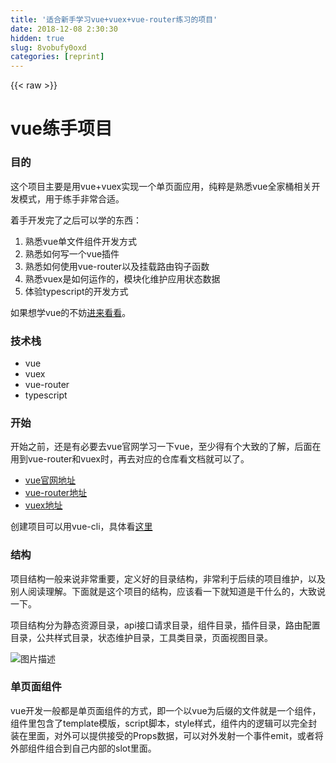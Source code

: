 ```yaml
---
title: '适合新手学习vue+vuex+vue-router练习的项目' 
date: 2018-12-08 2:30:30
hidden: true
slug: 8vobufy0oxd
categories: [reprint]
---
```


{{< raw >}}

                    
<h1 id="articleHeader0">vue练手项目</h1>
<h3 id="articleHeader1">目的</h3>
<p>这个项目主要是用vue+vuex实现一个单页面应用，纯粹是熟悉vue全家桶相关开发模式，用于练手非常合适。</p>
<p>着手开发完了之后可以学的东西：</p>
<ol>
<li>熟悉vue单文件组件开发方式</li>
<li>熟悉如何写一个vue插件</li>
<li>熟悉如何使用vue-router以及挂载路由钩子函数</li>
<li>熟悉vuex是如何运作的，模块化维护应用状态数据</li>
<li>体验typescript的开发方式</li>
</ol>
<p>如果想学vue的不妨<a href="https://github.com/snayan/vue-task" rel="nofollow noreferrer" target="_blank">进来看看</a>。</p>
<h3 id="articleHeader2">技术栈</h3>
<ul>
<li>vue</li>
<li>vuex</li>
<li>vue-router</li>
<li>typescript</li>
</ul>
<h3 id="articleHeader3">开始</h3>
<p>开始之前，还是有必要去vue官网学习一下vue，至少得有个大致的了解，后面在用到vue-router和vuex时，再去对应的仓库看文档就可以了。</p>
<ul>
<li><a href="https://cn.vuejs.org/v2/guide/" rel="nofollow noreferrer" target="_blank">vue官网地址</a></li>
<li><a href="https://router.vuejs.org/" rel="nofollow noreferrer" target="_blank">vue-router地址</a></li>
<li><a href="https://vuex.vuejs.org/" rel="nofollow noreferrer" target="_blank">vuex地址</a></li>
</ul>
<p>创建项目可以用vue-cli，具体看<a href="https://github.com/vuejs/vue-cli/blob/dev/docs/README.md" rel="nofollow noreferrer" target="_blank">这里</a></p>
<h3 id="articleHeader4">结构</h3>
<p>项目结构一般来说非常重要，定义好的目录结构，非常利于后续的项目维护，以及别人阅读理解。下面就是这个项目的结构，应该看一下就知道是干什么的，大致说一下。</p>
<p>项目结构分为静态资源目录，api接口请求目录，组件目录，插件目录，路由配置目录，公共样式目录，状态维护目录，工具类目录，页面视图目录。</p>
<p><span class="img-wrap"><img data-src="/img/bV61bQ?w=902&amp;h=704" src="https://static.alili.tech/img/bV61bQ?w=902&amp;h=704" alt="图片描述" title="图片描述" style="cursor: pointer; display: inline;"></span></p>
<h3 id="articleHeader5">单页面组件</h3>
<p>vue开发一般都是单页面组件的方式，即一个以vue为后缀的文件就是一个组件，组件里包含了template模版，script脚本，style样式，组件内的逻辑可以完全封装在里面，对外可以提供接受的Props数据，可以对外发射一个事件emit，或者将外部组件组合到自己内部的slot里面。</p>
<div class="widget-codetool" style="display:none;">
      <div class="widget-codetool--inner">
      <span class="selectCode code-tool" data-toggle="tooltip" data-placement="top" title="" data-original-title="全选"></span>
      <span type="button" class="copyCode code-tool" data-toggle="tooltip" data-placement="top" data-clipboard-text="<template>
  <div class=&quot;topNav&quot;>
    <ul class=&quot;list&quot;>
      <li class=&quot;item left&quot;>
        <app-icon :link=&quot;left&quot; @click.native.stop=&quot;clickLeft&quot; />
      </li>
    </ul>
  </div>
</template>

<script lang=&quot;ts&quot;>
import { Component, Prop, Emit , Vue } from 'vue-property-decorator';
import AppIcon from './AppIcon.vue';
import {PREFIX} from '@/store/modules/user/CONSTANTS';

@Component({
  components: {
    AppIcon,
  },
})
export default class TopNav extends Vue {
  @Prop({required: true})
  private left!: string;
  private get avatar() {
    return this.$store.state[PREFIX].avatar;
  }
  private clickLeft() {
    this.$emit('left');
  }
}
</script>

<style lang=&quot;scss&quot; scoped>
@import '../scss/theme.scss';
.topNav {
  background: $topBarBgColor;
  position: fixed;
}
</style>" title="" data-original-title="复制"></span>
      <span type="button" class="saveToNote code-tool" data-toggle="tooltip" data-placement="top" title="" data-original-title="放进笔记"></span>
      </div>
      </div><pre class="hljs xml"><code class="vue"><span class="hljs-tag">&lt;<span class="hljs-name">template</span>&gt;</span>
  <span class="hljs-tag">&lt;<span class="hljs-name">div</span> <span class="hljs-attr">class</span>=<span class="hljs-string">"topNav"</span>&gt;</span>
    <span class="hljs-tag">&lt;<span class="hljs-name">ul</span> <span class="hljs-attr">class</span>=<span class="hljs-string">"list"</span>&gt;</span>
      <span class="hljs-tag">&lt;<span class="hljs-name">li</span> <span class="hljs-attr">class</span>=<span class="hljs-string">"item left"</span>&gt;</span>
        <span class="hljs-tag">&lt;<span class="hljs-name">app-icon</span> <span class="hljs-attr">:link</span>=<span class="hljs-string">"left"</span> @<span class="hljs-attr">click.native.stop</span>=<span class="hljs-string">"clickLeft"</span> /&gt;</span>
      <span class="hljs-tag">&lt;/<span class="hljs-name">li</span>&gt;</span>
    <span class="hljs-tag">&lt;/<span class="hljs-name">ul</span>&gt;</span>
  <span class="hljs-tag">&lt;/<span class="hljs-name">div</span>&gt;</span>
<span class="hljs-tag">&lt;/<span class="hljs-name">template</span>&gt;</span>

<span class="hljs-tag">&lt;<span class="hljs-name">script</span> <span class="hljs-attr">lang</span>=<span class="hljs-string">"ts"</span>&gt;</span><span class="actionscript">
<span class="hljs-meta"><span class="hljs-meta-keyword">import</span> { Component, Prop, Emit , Vue } from 'vue-property-decorator';</span>
<span class="hljs-meta"><span class="hljs-meta-keyword">import</span> AppIcon from './AppIcon.vue';</span>
<span class="hljs-meta"><span class="hljs-meta-keyword">import</span> {PREFIX} from '@/store/modules/user/CONSTANTS';</span>

@Component({
  components: {
    AppIcon,
  },
})
export <span class="hljs-keyword">default</span> <span class="hljs-class"><span class="hljs-keyword">class</span> <span class="hljs-title">TopNav</span> <span class="hljs-keyword">extends</span> <span class="hljs-title">Vue</span> </span>{
  @Prop({required: <span class="hljs-literal">true</span>})
  <span class="hljs-keyword">private</span> left!: string;
  <span class="hljs-keyword">private</span> <span class="hljs-keyword">get</span> avatar() {
    <span class="hljs-keyword">return</span> <span class="hljs-keyword">this</span>.$store.state[PREFIX].avatar;
  }
  <span class="hljs-keyword">private</span> clickLeft() {
    <span class="hljs-keyword">this</span>.$emit(<span class="hljs-string">'left'</span>);
  }
}
</span><span class="hljs-tag">&lt;/<span class="hljs-name">script</span>&gt;</span>

<span class="hljs-tag">&lt;<span class="hljs-name">style</span> <span class="hljs-attr">lang</span>=<span class="hljs-string">"scss"</span> <span class="hljs-attr">scoped</span>&gt;</span><span class="css">
@<span class="hljs-keyword">import</span> <span class="hljs-string">'../scss/theme.scss'</span>;
<span class="hljs-selector-class">.topNav</span> {
  <span class="hljs-attribute">background</span>: $topBarBgColor;
  <span class="hljs-attribute">position</span>: fixed;
}
</span><span class="hljs-tag">&lt;/<span class="hljs-name">style</span>&gt;</span></code></pre>
<h3 id="articleHeader6">配置路由</h3>
<p>由于在客户端渲染的单页面应用，需要在客户端配置路由，实现页面间的切换。开发vue时官方推荐使用vue-router，在配置这个项目时，由于考虑登录态的维护，所以对路由配置加了meta数据，并增加了路由跳转钩子函数，进行鉴权控制受登录态的页面。</p>
<div class="widget-codetool" style="display:none;">
      <div class="widget-codetool--inner">
      <span class="selectCode code-tool" data-toggle="tooltip" data-placement="top" title="" data-original-title="全选"></span>
      <span type="button" class="copyCode code-tool" data-toggle="tooltip" data-placement="top" data-clipboard-text="import Vue from 'vue';
import Router from 'vue-router';
import Sign from '@/views/Sign.vue';
import Me from '@/views/Me.vue';
import { hasLogin } from '@/util/session';

Vue.use(Router);

const router = new Router({
  mode: 'history',
  routes: [
    {
      path: '/',
      name: 'sign',
      component: Sign,
    },
    {
      path: '/me',
      name: 'me',
      component: Me,
      meta: { requiredAuth: true },
    },
  ],
});

router.beforeEach((to, from, next) => {
  if (to.matched.some((record) => record.meta.requiredAuth)) {
    // this route requires auth, check if logged in
    // if not, redirect to login page.
    if (!hasLogin()) {
      next({
        path: '/',
        query: { redirect: to.fullPath },
      });
    } else {
      next();
    }
  } else {
    next(); // 确保一定要调用 next()
  }
});

export default router;" title="" data-original-title="复制"></span>
      <span type="button" class="saveToNote code-tool" data-toggle="tooltip" data-placement="top" title="" data-original-title="放进笔记"></span>
      </div>
      </div><pre class="typescript hljs"><code class="typescript"><span class="hljs-keyword">import</span> Vue <span class="hljs-keyword">from</span> <span class="hljs-string">'vue'</span>;
<span class="hljs-keyword">import</span> Router <span class="hljs-keyword">from</span> <span class="hljs-string">'vue-router'</span>;
<span class="hljs-keyword">import</span> Sign <span class="hljs-keyword">from</span> <span class="hljs-string">'@/views/Sign.vue'</span>;
<span class="hljs-keyword">import</span> Me <span class="hljs-keyword">from</span> <span class="hljs-string">'@/views/Me.vue'</span>;
<span class="hljs-keyword">import</span> { hasLogin } <span class="hljs-keyword">from</span> <span class="hljs-string">'@/util/session'</span>;

Vue.use(Router);

<span class="hljs-keyword">const</span> router = <span class="hljs-keyword">new</span> Router({
  mode: <span class="hljs-string">'history'</span>,
  routes: [
    {
      path: <span class="hljs-string">'/'</span>,
      name: <span class="hljs-string">'sign'</span>,
      component: Sign,
    },
    {
      path: <span class="hljs-string">'/me'</span>,
      name: <span class="hljs-string">'me'</span>,
      component: Me,
      meta: { requiredAuth: <span class="hljs-literal">true</span> },
    },
  ],
});

router.beforeEach(<span class="hljs-function">(<span class="hljs-params">to, <span class="hljs-keyword">from</span>, next</span>) =&gt;</span> {
  <span class="hljs-keyword">if</span> (to.matched.some(<span class="hljs-function">(<span class="hljs-params">record</span>) =&gt;</span> record.meta.requiredAuth)) {
    <span class="hljs-comment">// this route requires auth, check if logged in</span>
    <span class="hljs-comment">// if not, redirect to login page.</span>
    <span class="hljs-keyword">if</span> (!hasLogin()) {
      next({
        path: <span class="hljs-string">'/'</span>,
        query: { redirect: to.fullPath },
      });
    } <span class="hljs-keyword">else</span> {
      next();
    }
  } <span class="hljs-keyword">else</span> {
    next(); <span class="hljs-comment">// 确保一定要调用 next()</span>
  }
});

<span class="hljs-keyword">export</span> <span class="hljs-keyword">default</span> router;</code></pre>
<h3 id="articleHeader7">vue插件编写</h3>
<p>对于那种需要全组件共享，或者全局注入的方法等可以使用vue插件。其实，vue-router和vuex实际就是vue的插件，在入口处，调<code>Vue.use(Router);</code> 就可以了，比如 <code>Vue.use(Router);</code></p>
<p>一个插件，可以是一个函数，或者一个包含<code>install</code>方法的对象，在调用<code>Vue.use</code>时，会调用<code>install</code>方法。</p>
<p>在插件里，我们可以</p>
<ol>
<li>添加全局方法或者属性，</li>
<li>添加全局资源</li>
<li>通过全局 mixin 方法添加一些组件选项</li>
<li>添加 Vue 实例方法</li>
</ol>
<div class="widget-codetool" style="display:none;">
      <div class="widget-codetool--inner">
      <span class="selectCode code-tool" data-toggle="tooltip" data-placement="top" title="" data-original-title="全选"></span>
      <span type="button" class="copyCode code-tool" data-toggle="tooltip" data-placement="top" data-clipboard-text="import Vue, { VueConstructor, PluginObject } from 'vue';
import Loading from './Loading.vue';

type ShowFunc = () => () => void;

const plugin: PluginObject<{}> = {
  install(Vue: VueConstructor, options = {}) {
    const CONSTRUCTOR = Vue.extend(Loading);
    let cache: Vue &amp; { show: ShowFunc } | null = null;

    function loading(): () => void {
      const loadingComponent = cache || (cache = new CONSTRUCTOR());
      if (!loadingComponent.$el) {
        const vm = loadingComponent.$mount();
        (document.querySelector('body') as HTMLElement).appendChild(vm.$el);
      }
      return loadingComponent.show();
    }
    Vue.prototype.$loading = loading;
  },
};

export default plugin;" title="" data-original-title="复制"></span>
      <span type="button" class="saveToNote code-tool" data-toggle="tooltip" data-placement="top" title="" data-original-title="放进笔记"></span>
      </div>
      </div><pre class="typescript hljs"><code class="typescript"><span class="hljs-keyword">import</span> Vue, { VueConstructor, PluginObject } <span class="hljs-keyword">from</span> <span class="hljs-string">'vue'</span>;
<span class="hljs-keyword">import</span> Loading <span class="hljs-keyword">from</span> <span class="hljs-string">'./Loading.vue'</span>;

<span class="hljs-keyword">type</span> ShowFunc = <span class="hljs-function"><span class="hljs-params">()</span> =&gt;</span> () =&gt; <span class="hljs-built_in">void</span>;

<span class="hljs-keyword">const</span> plugin: PluginObject&lt;{}&gt; = {
  install(Vue: VueConstructor, options = {}) {
    <span class="hljs-keyword">const</span> CONSTRUCTOR = Vue.extend(Loading);
    <span class="hljs-keyword">let</span> cache: Vue &amp; { show: ShowFunc } | <span class="hljs-literal">null</span> = <span class="hljs-literal">null</span>;

    <span class="hljs-function"><span class="hljs-keyword">function</span> <span class="hljs-title">loading</span>(<span class="hljs-params"></span>): (<span class="hljs-params"></span>) =&gt; <span class="hljs-title">void</span> </span>{
      <span class="hljs-keyword">const</span> loadingComponent = cache || (cache = <span class="hljs-keyword">new</span> CONSTRUCTOR());
      <span class="hljs-keyword">if</span> (!loadingComponent.$el) {
        <span class="hljs-keyword">const</span> vm = loadingComponent.$mount();
        (<span class="hljs-built_in">document</span>.querySelector(<span class="hljs-string">'body'</span>) <span class="hljs-keyword">as</span> HTMLElement).appendChild(vm.$el);
      }
      <span class="hljs-keyword">return</span> loadingComponent.show();
    }
    Vue.prototype.$loading = loading;
  },
};

<span class="hljs-keyword">export</span> <span class="hljs-keyword">default</span> plugin;</code></pre>
<h3 id="articleHeader8">状态管理</h3>
<p>单页面应用的状态管理使用vuex，上面提到了，它就是一个vue的插件，会在组件实例上注入$store对象，这个对象就是<code>new Vuex.Store()</code>,相比redux ，我觉得vuex简单很多。使用需要注意一下几点就可以了，</p>
<ol>
<li>改变state，始终是通过commit一个mutation方式进行，mutation函数里必须是同步改变state，不能异步改变state。对应redux中，就是reducer函数的功能了。</li>
<li>对于异步改变state，可以通过dispatch一个action，action里面异步获取数据之后在commit一个对应的mutation。这个在redux里，是通过中间件处理异步action的。</li>
<li>对于state的过滤筛选，可以定义getter，getter是缓存依赖的。</li>
<li>对于大型复杂的state，可以采用模块化的方式管理各个模块的state，这个跟redux的思想是一样的。</li>
</ol>
<p>本次项目也是用模块化的管理状态的方式，把整个应用的状态以业务划分为子状态，最后在modules中合并</p>
<div class="widget-codetool" style="display:none;">
      <div class="widget-codetool--inner">
      <span class="selectCode code-tool" data-toggle="tooltip" data-placement="top" title="" data-original-title="全选"></span>
      <span type="button" class="copyCode code-tool" data-toggle="tooltip" data-placement="top" data-clipboard-text="  modules: {
    user,
    list,
    filter,
  }," title="" data-original-title="复制"></span>
      <span type="button" class="saveToNote code-tool" data-toggle="tooltip" data-placement="top" title="" data-original-title="放进笔记"></span>
      </div>
      </div><pre class="javascript hljs"><code class="javascript">  modules: {
    user,
    list,
    filter,
  },</code></pre>
<p>对于单个模块的state，按照上面的注意点即可以。</p>
<div class="widget-codetool" style="display:none;">
      <div class="widget-codetool--inner">
      <span class="selectCode code-tool" data-toggle="tooltip" data-placement="top" title="" data-original-title="全选"></span>
      <span type="button" class="copyCode code-tool" data-toggle="tooltip" data-placement="top" data-clipboard-text="// user模块的state
import { ActionTree, MutationTree, ActionContext } from 'vuex';
import { login, loginOut, LoginInfo } from '@/api/login';
import { getUserInfo, getUserActions } from '@/api/user';
import { User } from './user';
import { RootState } from '../../rootstate';

const namespaced = true;

/* initial state */
const state = () => ({
  id: null,
  username: null,
  email: null,
  avatar: null,
  likes_count: null,
  goings_count: null,
  past_count: null,
});

/* user actions */
const actions: ActionTree<User, RootState> = {
  login({ commit, state }: ActionContext<User, RootState>, payload: LoginInfo) {
    return login(payload).then(
      ({ token, user }: { token: string; user: User }) => {
        commit('saveToken', token, { root: true });
        commit('saveUser', user);
      },
    );
  },
  getUserInfo({ commit, state }: ActionContext<User, RootState>) {
    return getUserInfo().then((user: User) => {
      commit('saveUser', user);
    });
  },
};

/* user mutations */
const mutations: MutationTree<User> = {
  saveUser(state, user) {
    state.id = user.id;
    state.username = user.username;
    state.email = user.email;
    state.avatar = user.avatar;
    state.likes_count = user.likes_count;
    state.goings_count = user.goings_count;
    state.past_count = user.past_count;
  },
};

export default {
  state,
  actions,
  mutations,
  namespaced,
};
" title="" data-original-title="复制"></span>
      <span type="button" class="saveToNote code-tool" data-toggle="tooltip" data-placement="top" title="" data-original-title="放进笔记"></span>
      </div>
      </div><pre class="typescript hljs"><code class="typescript"><span class="hljs-comment">// user模块的state</span>
<span class="hljs-keyword">import</span> { ActionTree, MutationTree, ActionContext } <span class="hljs-keyword">from</span> <span class="hljs-string">'vuex'</span>;
<span class="hljs-keyword">import</span> { login, loginOut, LoginInfo } <span class="hljs-keyword">from</span> <span class="hljs-string">'@/api/login'</span>;
<span class="hljs-keyword">import</span> { getUserInfo, getUserActions } <span class="hljs-keyword">from</span> <span class="hljs-string">'@/api/user'</span>;
<span class="hljs-keyword">import</span> { User } <span class="hljs-keyword">from</span> <span class="hljs-string">'./user'</span>;
<span class="hljs-keyword">import</span> { RootState } <span class="hljs-keyword">from</span> <span class="hljs-string">'../../rootstate'</span>;

<span class="hljs-keyword">const</span> namespaced = <span class="hljs-literal">true</span>;

<span class="hljs-comment">/* initial state */</span>
<span class="hljs-keyword">const</span> state = <span class="hljs-function"><span class="hljs-params">()</span> =&gt;</span> ({
  id: <span class="hljs-literal">null</span>,
  username: <span class="hljs-literal">null</span>,
  email: <span class="hljs-literal">null</span>,
  avatar: <span class="hljs-literal">null</span>,
  likes_count: <span class="hljs-literal">null</span>,
  goings_count: <span class="hljs-literal">null</span>,
  past_count: <span class="hljs-literal">null</span>,
});

<span class="hljs-comment">/* user actions */</span>
<span class="hljs-keyword">const</span> actions: ActionTree&lt;User, RootState&gt; = {
  login({ commit, state }: ActionContext&lt;User, RootState&gt;, payload: LoginInfo) {
    <span class="hljs-keyword">return</span> login(payload).then(
      <span class="hljs-function">(<span class="hljs-params">{ token, user }: { token: <span class="hljs-built_in">string</span>; user: User }</span>) =&gt;</span> {
        commit(<span class="hljs-string">'saveToken'</span>, token, { root: <span class="hljs-literal">true</span> });
        commit(<span class="hljs-string">'saveUser'</span>, user);
      },
    );
  },
  getUserInfo({ commit, state }: ActionContext&lt;User, RootState&gt;) {
    <span class="hljs-keyword">return</span> getUserInfo().then(<span class="hljs-function">(<span class="hljs-params">user: User</span>) =&gt;</span> {
      commit(<span class="hljs-string">'saveUser'</span>, user);
    });
  },
};

<span class="hljs-comment">/* user mutations */</span>
<span class="hljs-keyword">const</span> mutations: MutationTree&lt;User&gt; = {
  saveUser(state, user) {
    state.id = user.id;
    state.username = user.username;
    state.email = user.email;
    state.avatar = user.avatar;
    state.likes_count = user.likes_count;
    state.goings_count = user.goings_count;
    state.past_count = user.past_count;
  },
};

<span class="hljs-keyword">export</span> <span class="hljs-keyword">default</span> {
  state,
  actions,
  mutations,
  namespaced,
};
</code></pre>

                
{{< /raw >}}

# 版权声明
本文资源来源互联网，仅供学习研究使用，版权归该资源的合法拥有者所有，

本文仅用于学习、研究和交流目的。转载请注明出处、完整链接以及原作者。

原作者若认为本站侵犯了您的版权，请联系我们，我们会立即删除！

## 原文标题
适合新手学习vue+vuex+vue-router练习的项目

## 原文链接
[https://segmentfault.com/a/1190000014026878](https://segmentfault.com/a/1190000014026878)

